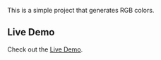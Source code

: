 This is a simple project that generates RGB colors.

## Live Demo

Check out the [Live Demo](https://yassireh.github.io/RGB-COLOR-GENERATOR-REACT/).

